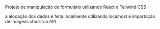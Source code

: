 Projeto de manipulação de formulário utilizando React e Tailwind CSS

a alocação dos dados é feita localmente utilizando localhost e importação de imagens stock via API

